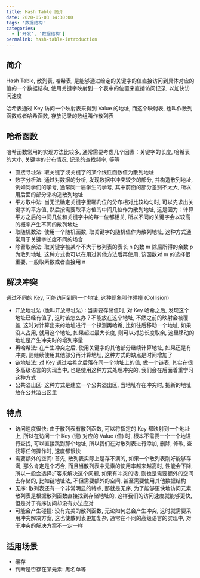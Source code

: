 ```yaml
---
title: Hash Table 简介
date: 2020-05-03 14:30:00
tags: '数据结构'
categories:
  - ['开发', '数据结构']
permalink: hash-table-introduction
---
```


## 简介

Hash Table, 散列表, 哈希表, 是能够通过给定的关键字的值直接访问到具体对应的值的一个数据结构, 使用关键字映射到一个表中的位置来直接访问记录, 以加快访问速度

哈希表通过 Key 访问一个映射表来得到 Value 的地址, 而这个映射表, 也叫作散列函数或者哈希函数, 存放记录的数组叫作散列表

## 哈希函数

哈希函数常用的实现方法比较多, 通常需要考虑几个因素：关键字的长度, 哈希表的大小, 关键字的分布情况, 记录的查找频率, 等等

- 直接寻址法: 取关键字或关键字的某个线性函数值为散列地址
- 数字分析法: 通过对数据的分析, 发现数据中冲突较少的部分, 并构造散列地址, 例如同学们的学号, 通常同一届学生的学号, 其中前面的部分差别不太大, 所以用后面的部分来构造散列地址
- 平方取中法: 当无法确定关键字里哪几位的分布相对比较均匀时, 可以先求出关键字的平方值, 然后按需要取平方值的中间几位作为散列地址, 这是因为：计算平方之后的中间几位和关键字中的每一位都相关, 所以不同的关键字会以较高的概率产生不同的散列地址
- 取随机数法: 使用一个随机函数, 取关键字的随机值作为散列地址, 这种方式通常用于关键字长度不同的场合
- 除留取余法: 取关键字被某个不大于散列表的表长 n 的数 m 除后所得的余数 p 为散列地址, 这种方式也可以在用过其他方法后再使用, 该函数对 m 的选择很重要, 一般取素数或者直接用 n

## 解决冲突

通过不同的 Key, 可能访问到同一个地址, 这种现象叫作碰撞 (Collision)

- 开放地址法 (也叫开放寻址法) : 当需要存储值时, 对 Key 哈希之后, 发现这个地址已经有值了, 这时该怎么办？不能放在这个地址, 不然之前的映射会被覆盖, 这时对计算出来的地址进行一个探测再哈希, 比如往后移动一个地址, 如果没人占用, 就用这个地址, 如果超过最大长度, 则可以对总长度取余, 这里移动的地址是产生冲突时的增列序量
- 再哈希法: 在产生冲突之后, 使用关键字的其他部分继续计算地址, 如果还是有冲突, 则继续使用其他部分再计算地址, 这种方式的缺点是时间增加了
- 链地址法: 对 Key 通过哈希之后落在同一个地址上的值, 做一个链表, 其实在很多高级语言的实现当中, 也是使用这种方式处理冲突的, 我们会在后面着重学习这种方式
- 公共溢出区: 这种方式是建立一个公共溢出区, 当地址存在冲突时, 把新的地址放在公共溢出区里

## 特点

- 访问速度很快: 由于散列表有散列函数, 可以将指定的 Key 都映射到一个地址上, 所以在访问一个 Key (键) 对应的 Value (值) 时, 根本不需要一个一个地进行查找, 可以直接跳到那个地址, 所以我们在对散列表进行添加, 删除, 修改, 查找等任何操作时, 速度都很快
- 需要额外的空间: 首先, 散列表实际上是存不满的, 如果一个散列表刚好能够存满, 那么肯定是个巧合, 而且当散列表中元素的使用率越来越高时, 性能会下降, 所以一般会选择扩容来解决这个问题, 如果有冲突的话, 则也是需要额外的空间去存储的, 比如链地址法, 不但需要额外的空间, 甚至需要使用其他数据结构
- 无序: 散列表还有一个非常明显的特点, 那就是无序, 为了能够更快地访问元素, 散列表是根据散列函数直接找到存储地址的, 这样我们的访问速度就能够更快, 但是对于有序访问却没有办法应对
- 可能会产生碰撞: 没有完美的散列函数, 无论如何总会产生冲突, 这时就需要采用冲突解决方案, 这也使散列表更加复杂, 通常在不同的高级语言的实现中, 对于冲突的解决方案不一定一样

## 适用场景

- 缓存
- 判断是否存在某元素: 黑名单等

